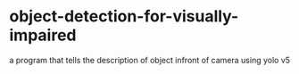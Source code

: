 # object-detection-for-visually-impaired
a program that tells the description of object infront of camera using yolo v5
